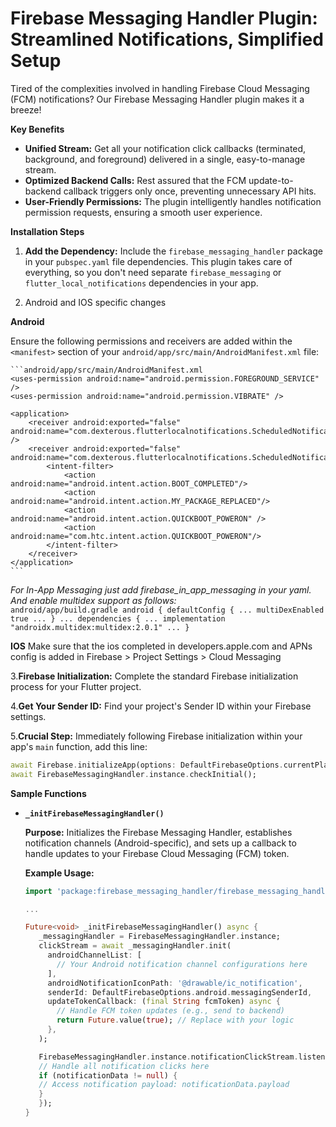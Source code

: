 # Firebase Messaging Handler Plugin: Streamlined Notifications, Simplified Setup

Tired of the complexities involved in handling Firebase Cloud Messaging (FCM) notifications? Our Firebase Messaging Handler plugin makes it a breeze!

**Key Benefits**

* **Unified Stream:** Get all your notification click callbacks (terminated, background, and foreground) delivered in a single, easy-to-manage stream.
* **Optimized Backend Calls:** Rest assured that the FCM update-to-backend callback triggers only once, preventing unnecessary API hits.
* **User-Friendly Permissions:** The plugin intelligently handles notification permission requests, ensuring a smooth user experience.

**Installation Steps**

1. **Add the Dependency:** Include the `firebase_messaging_handler` package in your `pubspec.yaml` file dependencies. This plugin takes care of everything, so you don't need separate `firebase_messaging` or `flutter_local_notifications` dependencies in your app.

2. Android and IOS specific changes

**Android**

Ensure the following permissions and receivers are added within the `<manifest>` section of your `android/app/src/main/AndroidManifest.xml` file:

    ```android/app/src/main/AndroidManifest.xml
    <uses-permission android:name="android.permission.FOREGROUND_SERVICE" />
    <uses-permission android:name="android.permission.VIBRATE" /> 
    
    <application>
        <receiver android:exported="false" android:name="com.dexterous.flutterlocalnotifications.ScheduledNotificationReceiver" />
        <receiver android:exported="false" android:name="com.dexterous.flutterlocalnotifications.ScheduledNotificationBootReceiver">
            <intent-filter>
                <action android:name="android.intent.action.BOOT_COMPLETED"/>
                <action android:name="android.intent.action.MY_PACKAGE_REPLACED"/>
                <action android:name="android.intent.action.QUICKBOOT_POWERON" />
                <action android:name="com.htc.intent.action.QUICKBOOT_POWERON"/>
            </intent-filter>
        </receiver>
    </application>
    ```

 *For In-App Messaging just add firebase_in_app_messaging in your yaml.
 And enable multidex support as follows:*   
    ```android/app/build.gradle
    android {
    defaultConfig {
        ...
        multiDexEnabled true
        ...
    }
    ...
    dependencies {
    ...
    implementation "androidx.multidex:multidex:2.0.1"
    ...
    }
    ```

**IOS**
Make sure that the ios completed in developers.apple.com and APNs config is added in Firebase > Project Settings > Cloud Messaging

3.**Firebase Initialization:**
Complete the standard Firebase initialization process for your Flutter project.

4.**Get Your Sender ID:** Find your project's Sender ID within your Firebase settings.

5.**Crucial Step:**
Immediately following Firebase initialization within your app's `main` function, add this line:

   ```main.dart
   await Firebase.initializeApp(options: DefaultFirebaseOptions.currentPlatform,);
   await FirebaseMessagingHandler.instance.checkInitial(); 
   ```
   
**Sample Functions**

* **`_initFirebaseMessagingHandler()`**

  **Purpose:** Initializes the Firebase Messaging Handler, establishes notification channels (Android-specific), and sets up a callback to handle updates to your Firebase Cloud Messaging (FCM) token.

  **Example Usage:**

   ```home_screen.dart (anywhere in the application after Firebase Initialization)
   import 'package:firebase_messaging_handler/firebase_messaging_handler.dart';
  
   ... 

   Future<void> _initFirebaseMessagingHandler() async {
      _messagingHandler = FirebaseMessagingHandler.instance;
      clickStream = await _messagingHandler.init(
        androidChannelList: [ 
          // Your Android notification channel configurations here
        ], 
        androidNotificationIconPath: '@drawable/ic_notification',
        senderId: DefaultFirebaseOptions.android.messagingSenderId,
        updateTokenCallback: (final String fcmToken) async { 
          // Handle FCM token updates (e.g., send to backend)
          return Future.value(true); // Replace with your logic
        },
      );

      FirebaseMessagingHandler.instance.notificationClickStream.listen((notificationData) {
      // Handle all notification clicks here
      if (notificationData != null) {
      // Access notification payload: notificationData.payload
      }
      });
   }
  

  
